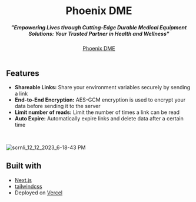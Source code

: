 <div align="center">
    <h1 align="center">Phoenix DME</h1>
    <h5>"Empowering Lives through Cutting-Edge Durable Medical Equipment Solutions: Your Trusted Partner in Health and Wellness"</h5>
</div>

<div align="center">
  <a href="https://phoenix.vercel.app">Phoenix DME</a>
</div>
<br/>

## Features

- **Shareable Links:** Share your environment variables securely by sending a
  link
- **End-to-End Encryption:** AES-GCM encryption is used to encrypt your data
  before sending it to the server
- **Limit number of reads:** Limit the number of times a link can be read
- **Auto Expire:** Automatically expire links and delete data after a certain
  time

<br/>

![scrnli_12_12_2023_6-18-43 PM](https://github.com/samuel-ma/phoenix/assets/82509653/9178fe86-3a9d-420b-8701-ed1c6bac0428)

## Built with

- [Next.js](https://nextjs.org)
- [tailwindcss](https://tailwindcss.com)
- Deployed on [Vercel](https://vercel.com?utm_source=envshare)
